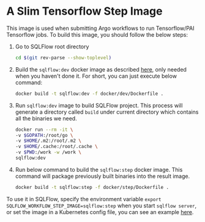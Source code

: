 # A Slim Tensorflow Step Image

This image is used when submitting Argo workflows to run Tensorflow/PAI Tensorflow jobs. To build this image, you should follow the below steps:

1. Go to SQLFlow root directory
    ```bash
    cd $(git rev-parse --show-toplevel)
    ```
1. Build the `sqlflow:dev` docker image as described [here](../dev/README.md), only needed when you haven't done it.  For short, you can just execute below command:
    ```bash
    docker build -t sqlflow:dev -f docker/dev/Dockerfile .
    ```
1. Run `sqlflow:dev` image to build SQLFlow project.  This process will generate a directory called `build` under current directory which contains all the binaries we need.
    ```bash
    docker run --rm -it \
    -v $GOPATH:/root/go \
    -v $HOME/.m2:/root/.m2 \
    -v $HOME/.cache:/root/.cache \
    -v $PWD:/work -w /work \
    sqlflow:dev
    ```
1. Run below command to build the `sqlflow:step` docker image.  This command will package previously built binaries into the result image.
    ```bash
    docker build -t sqlflow:step -f docker/step/Dockerfile .
    ```

To use it in SQLFlow, specify the environment variable `export SQLFLOW_WORKFLOW_STEP_IMAGE=sqlflow:step` when you start `sqlflow server`, or set the image in a Kubernetes config file, you can see an example [here](https://github.com/sql-machine-learning/sqlflow/blob/f5dc0209fe1bd71c443e82ebb4f6981b06e33542/doc/run/k8s/install-sqlflow.yaml#L16).

